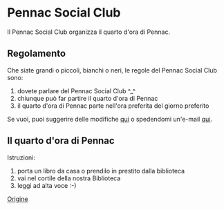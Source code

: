 # Pennac Social Club

Il Pennac Social Club organizza il quarto d'ora di Pennac.

## Regolamento

Che siate grandi o piccoli, bianchi o neri, le regole del Pennac Social Club sono:

1. dovete parlare del Pennac Social Club ^_^
2. chiunque può far partire il quarto d'ora di Pennac
3. il quarto d'ora di Pennac parte nell'ora preferita del giorno preferito

Se vuoi, puoi suggerire delle modifiche [qui](https://github.com/olistik/pennac-social-club) o spedendomi un'e-mail [qui](mailto:root@olisti.co).

## Il quarto d'ora di Pennac

Istruzioni:

1. porta un libro da casa o prendilo in prestito dalla biblioteca
2. vai nel cortile della nostra Biblioteca
3. leggi ad alta voce :-)

[Origine](https://twitter.com/olistik/status/775589798333542400)
